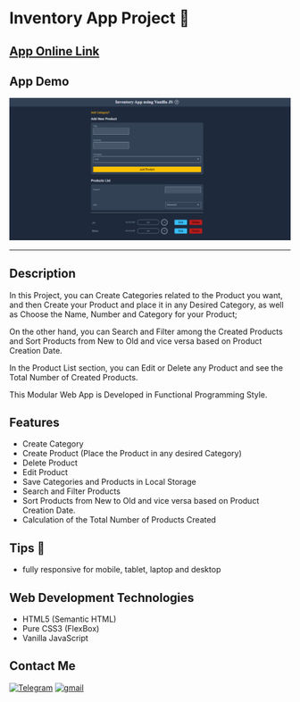 # Inventory App Project 🧾

## [App Online Link](https://inventory-functional-app.netlify.app/)

## App Demo

<img src="./assets/images/ScreenshotProject.PNG">

---

## Description

In this Project, you can Create Categories related to the Product you want, and then Create your Product and place it in any Desired Category, as well as Choose the Name, Number and Category for your Product;

On the other hand, you can Search and Filter among the Created Products and Sort Products from New to Old and vice versa based on Product Creation Date.

In the Product List section, you can Edit or Delete any Product and see the Total Number of Created Products.

This Modular Web App is Developed in Functional Programming Style.

## Features

- Create Category
- Create Product (Place the Product in any desired Category)
- Delete Product
- Edit Product
- Save Categories and Products in Local Storage
- Search and Filter Products
- Sort Products from New to Old and vice versa based on Product Creation Date.
- Calculation of the Total Number of Products Created

## Tips 📌

- fully responsive for mobile, tablet, laptop and desktop

## Web Development Technologies

- HTML5 (Semantic HTML)
- Pure CSS3 (FlexBox)
- Vanilla JavaScript

## Contact Me

<p>
<a href="https://t.me/Farzin_KHI" target="_blank"><img alt="Telegram" src="https://img.shields.io/badge/Telegram-%230077B5.svg?&style=for-the-badge&logo=telegram&logoColor=white" /></a> <a href="mailto:khosravii.farzin@gmail.com" target="_blank"><img alt="gmail" src="https://img.shields.io/badge/Gmail-%2312100E.svg?&style=for-the-badge&logo=gmail&logoColor=white" /></a>

</p>

